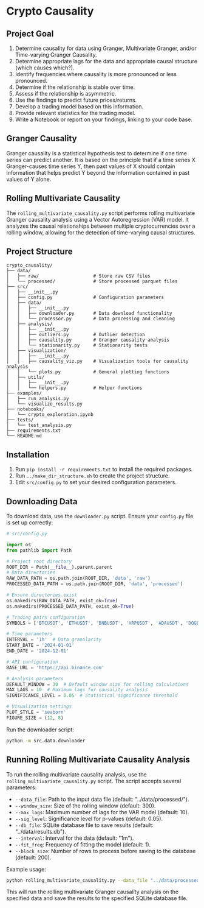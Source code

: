 # Crypto Causality

## Project Goal

1. Determine causality for data using Granger, Multivariate Granger, and/or Time-varying Granger Causality.
2. Determine appropriate lags for the data and appropriate causal structure (which causes which?).
3. Identify frequencies where causality is more pronounced or less pronounced.
4. Determine if the relationship is stable over time.
5. Assess if the relationship is asymmetric.
6. Use the findings to predict future prices/returns.
7. Develop a trading model based on this information.
8. Provide relevant statistics for the trading model.
9. Write a Notebook or report on your findings, linking to your code base.

## Granger Causality

Granger causality is a statistical hypothesis test to determine if one time series can predict another. It is based on the principle that if a time series X Granger-causes time series Y, then past values of X should contain information that helps predict Y beyond the information contained in past values of Y alone.

## Rolling Multivariate Causality

The `rolling_multivariate_causality.py` script performs rolling multivariate Granger causality analysis using a Vector Autoregression (VAR) model. It analyzes the causal relationships between multiple cryptocurrencies over a rolling window, allowing for the detection of time-varying causal structures.

## Project Structure

```
crypto_causality/
├── data/
│   ├── raw/                    # Store raw CSV files
│   └── processed/              # Store processed parquet files
├── src/
│   ├── __init__.py
│   ├── config.py               # Configuration parameters
│   ├── data/
│   │   ├── __init__.py
│   │   ├── downloader.py       # Data download functionality
│   │   └── processor.py        # Data processing and cleaning
│   ├── analysis/
│   │   ├── __init__.py
│   │   ├── outliers.py         # Outlier detection
│   │   ├── causality.py        # Granger causality analysis
│   │   └── stationarity.py     # Stationarity tests
│   ├── visualization/
│   │   ├── __init__.py
│   │   ├── causality_viz.py    # Visualization tools for causality analysis
│   │   └── plots.py            # General plotting functions
│   ├── utils/
│   │   ├── __init__.py
│   │   └── helpers.py          # Helper functions
├── examples/
│   ├── run_analysis.py
│   └── visualize_results.py
├── notebooks/
│   └── crypto_exploration.ipynb
├── tests/
│   └── test_analysis.py
├── requirements.txt
└── README.md
```

## Installation

1. Run `pip install -r requirements.txt` to install the required packages.
2. Run `../make_dir_structure.sh` to create the project structure.
3. Edit `src/config.py` to set your desired configuration parameters.

## Downloading Data

To download data, use the `downloader.py` script. Ensure your `config.py` file is set up correctly:

```python
# src/config.py

import os
from pathlib import Path

# Project root directory
ROOT_DIR = Path(__file__).parent.parent
# Data directories
RAW_DATA_PATH = os.path.join(ROOT_DIR, 'data', 'raw')
PROCESSED_DATA_PATH = os.path.join(ROOT_DIR, 'data', 'processed')

# Ensure directories exist
os.makedirs(RAW_DATA_PATH, exist_ok=True)
os.makedirs(PROCESSED_DATA_PATH, exist_ok=True)

# Trading pairs configuration
SYMBOLS = ['BTCUSDT', 'ETHUSDT', 'BNBUSDT', 'XRPUSDT', 'ADAUSDT', 'DOGEUSDT']

# Time parameters
INTERVAL = '1h'  # Data granularity
START_DATE = '2024-01-01'
END_DATE = '2024-12-01'

# API configuration
BASE_URL = 'https://api.binance.com'

# Analysis parameters
DEFAULT_WINDOW = 30  # Default window size for rolling calculations
MAX_LAGS = 10  # Maximum lags for causality analysis
SIGNIFICANCE_LEVEL = 0.05  # Statistical significance threshold

# Visualization settings
PLOT_STYLE = 'seaborn'
FIGURE_SIZE = (12, 8)
```

Run the downloader script:

```sh
python -m src.data.downloader
```

## Running Rolling Multivariate Causality Analysis

To run the rolling multivariate causality analysis, use the `rolling_multivariate_causality.py` script. The script accepts several parameters:

- `--data_file`: Path to the input data file (default: "../data/processed/").
- `--window_size`: Size of the rolling window (default: 300).
- `--max_lags`: Maximum number of lags for the VAR model (default: 10).
- `--sig_level`: Significance level for p-values (default: 0.05).
- `--db_file`: SQLite database file to save results (default: "../data/results.db").
- `--interval`: Interval for the data (default: "1m").
- `--fit_freq`: Frequency of fitting the model (default: 1).
- `--block_size`: Number of rows to process before saving to the database (default: 200).

Example usage:

```sh
python rolling_multivariate_causality.py --data_file "../data/processed/" --window_size 300 --max_lags 10 --sig_level 0.05 --db_file "../data/results.db" --interval "1m" --fit_freq 1 --block_size 200
```

This will run the rolling multivariate Granger causality analysis on the specified data and save the results to the specified SQLite database file.
